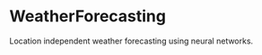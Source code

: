 WeatherForecasting
==================

Location independent weather forecasting using neural networks. 
